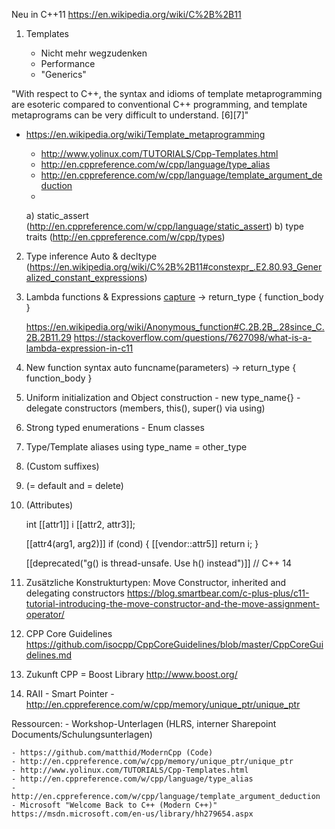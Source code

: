 Neu in C++11 https://en.wikipedia.org/wiki/C%2B%2B11


1. Templates

	- Nicht mehr wegzudenken
	- Performance
	- "Generics"

"With respect to C++, the syntax and idioms of template metaprogramming are esoteric compared to conventional C++ programming, and template metaprograms can be very difficult to understand. [6][7]"
 - https://en.wikipedia.org/wiki/Template_metaprogramming

	  - http://www.yolinux.com/TUTORIALS/Cpp-Templates.html
	  - http://en.cppreference.com/w/cpp/language/type_alias
	  - http://en.cppreference.com/w/cpp/language/template_argument_deduction
	  - 
	
	  a) static_assert (http://en.cppreference.com/w/cpp/language/static_assert)
	  b) type traits (http://en.cppreference.com/w/cpp/types)
	
	
2. Type inference
	 Auto & decltype (https://en.wikipedia.org/wiki/C%2B%2B11#constexpr_.E2.80.93_Generalized_constant_expressions)
	
3. Lambda functions & Expressions
	 [capture](parameters) -> return_type { function_body }
	 
	https://en.wikipedia.org/wiki/Anonymous_function#C.2B.2B_.28since_C.2B.2B11.29
	https://stackoverflow.com/questions/7627098/what-is-a-lambda-expression-in-c11
	
4. New function syntax
	 auto funcname(parameters) -> return_type { function_body }
	
	
5. Uniform initialization and Object construction
		- new type_name{}
		- delegate constructors (members, this(), super() via using)
	

6. Strong typed enumerations - Enum classes


7. Type/Template aliases
           using type_name = other_type<params> 

8. (Custom suffixes)

9. (= default and = delete)

10. (Attributes)

	int [[attr1]] i [[attr2, attr3]];
	
	[[attr4(arg1, arg2)]] if (cond)
	{
	    [[vendor::attr5]] return i;
	}

	[[deprecated("g() is thread-unsafe. Use h() instead")]] // C++ 14

11. Zusätzliche Konstrukturtypen: Move Constructor, inherited and delegating constructors
	https://blog.smartbear.com/c-plus-plus/c11-tutorial-introducing-the-move-constructor-and-the-move-assignment-operator/


12. CPP Core Guidelines
	https://github.com/isocpp/CppCoreGuidelines/blob/master/CppCoreGuidelines.md
	
13. Zukunft CPP = Boost Library
	http://www.boost.org/

14. RAII - Smart Pointer
		- http://en.cppreference.com/w/cpp/memory/unique_ptr/unique_ptr

Ressourcen:
	- Workshop-Unterlagen (HLRS, interner Sharepoint Documents/Schulungsunterlagen)

	- https://github.com/matthid/ModernCpp (Code)
	- http://en.cppreference.com/w/cpp/memory/unique_ptr/unique_ptr
	- http://www.yolinux.com/TUTORIALS/Cpp-Templates.html 
	- http://en.cppreference.com/w/cpp/language/type_alias
	- http://en.cppreference.com/w/cpp/language/template_argument_deduction
	- Microsoft "Welcome Back to C++ (Modern C++)" https://msdn.microsoft.com/en-us/library/hh279654.aspx
